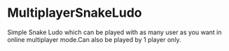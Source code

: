 # MultiplayerSnakeLudo

Simple Snake Ludo which can be played with as many user as you want in online multiplayer mode.Can also be played by 1 player only.
